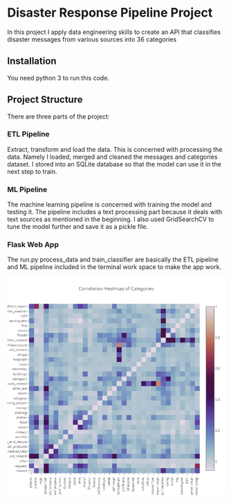 # Disaster Response Pipeline Project

In this project I apply data engineering skills to create an API that classifies disaster messages from various sources into 36 categories

## Installation

You need python 3 to run this code.

## Project Structure
There are three parts of the project:
### ETL Pipeline
Extract, transform and load the data. This is concerned with processing the data. Namely I loaded, merged and cleaned the messages and categories dataset. I stored into an SQLite database so that the model can use it in the next step to train.
### ML Pipeline
The machine learning pipeline is concerned with training the model and testing it. The pipeline includes a text processing part because it deals with text sources as mentioned in the beginning. I also used GridSearchCV to tune the model further and save it as a pickle file.
### Flask Web App
The run.py process_data and train_classifier are basically the ETL pipeline and ML pipeline included in the terminal work space to make the app work.

![alt text](https://github.com/elifgerdan/disasterpipeline/blob/main/heat.png?raw=true)
